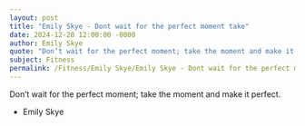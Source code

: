 ```yaml
---
layout: post
title: "Emily Skye - Dont wait for the perfect moment take"
date: 2024-12-28 12:00:00 -0000
author: Emily Skye
quote: "Don’t wait for the perfect moment; take the moment and make it perfect."
subject: Fitness
permalink: /Fitness/Emily Skye/Emily Skye - Dont wait for the perfect moment take
---
```


Don’t wait for the perfect moment; take the moment and make it perfect.

- Emily Skye
